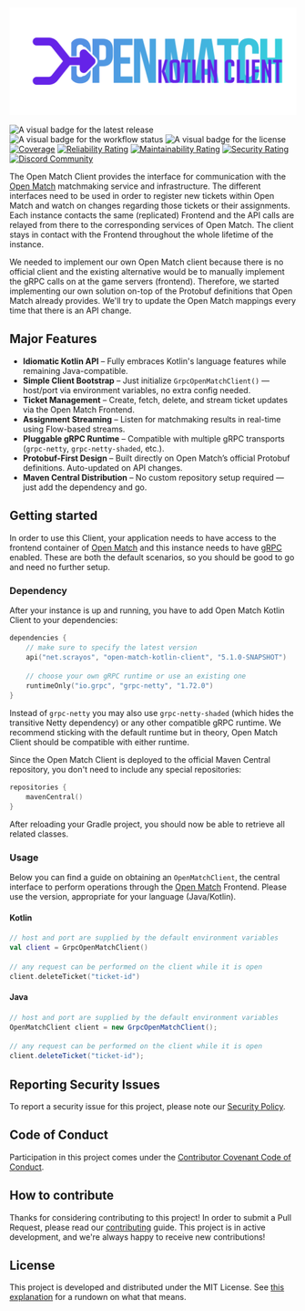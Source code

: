 ![The official Logo of Open Match Kotlin Client](.github/images/logo.png "Open Match Kotlin Client")

![A visual badge for the latest release](https://img.shields.io/github/v/release/scrayosnet/open-match-kotlin-client "Latest Release")
![A visual badge for the workflow status](https://img.shields.io/github/actions/workflow/status/scrayosnet/open-match-kotlin-client/gradle.yml "Workflow Status")
![A visual badge for the license](https://img.shields.io/github/license/scrayosnet/open-match-kotlin-client "License")
[![Coverage](https://sonarcloud.io/api/project_badges/measure?project=scrayosnet_open-match-kotlin-client&metric=coverage)](https://sonarcloud.io/summary/new_code?id=scrayosnet_open-match-kotlin-client "Coverage")
[![Reliability Rating](https://sonarcloud.io/api/project_badges/measure?project=scrayosnet_open-match-kotlin-client&metric=reliability_rating)](https://sonarcloud.io/summary/new_code?id=scrayosnet_open-match-kotlin-client "Reliability")
[![Maintainability Rating](https://sonarcloud.io/api/project_badges/measure?project=scrayosnet_open-match-kotlin-client&metric=sqale_rating)](https://sonarcloud.io/summary/new_code?id=scrayosnet_open-match-kotlin-client "Maintainability")
[![Security Rating](https://sonarcloud.io/api/project_badges/measure?project=scrayosnet_open-match-kotlin-client&metric=security_rating)](https://sonarcloud.io/summary/new_code?id=scrayosnet_open-match-kotlin-client "Security")
[![Discord Community](https://shields.io/discord/1351591265887719508?label=discord)](https://discord.gg/xZ4wbuuKZf "Discord Community")

The Open Match Client provides the interface for communication with the [Open Match][open-match-project] matchmaking
service and infrastructure. The different interfaces need to be used in order to register new tickets within Open Match
and watch on changes regarding those tickets or their assignments. Each instance contacts the same (replicated) Frontend
and the API calls are relayed from there to the corresponding services of Open Match. The client stays in contact with
the Frontend throughout the whole lifetime of the instance.

We needed to implement our own Open Match client because there is no official client and the existing alternative would
be to manually implement the gRPC calls on at the game servers (frontend). Therefore, we started implementing our own
solution on-top of the Protobuf definitions that Open Match already provides. We'll try to update the Open Match
mappings every time that there is an API change.

## Major Features

* **Idiomatic Kotlin API** – Fully embraces Kotlin's language features while remaining Java-compatible.
* **Simple Client Bootstrap** – Just initialize
  `GrpcOpenMatchClient()` — host/port via environment variables, no extra config needed.
* **Ticket Management** – Create, fetch, delete, and stream ticket updates via the Open Match Frontend.
* **Assignment Streaming** – Listen for matchmaking results in real-time using Flow-based streams.
* **Pluggable gRPC Runtime** – Compatible with multiple gRPC transports (`grpc-netty`, `grpc-netty-shaded`, etc.).
* **Protobuf-First Design** – Built directly on Open Match’s official Protobuf definitions. Auto-updated on API changes.
* **Maven Central Distribution** – No custom repository setup required — just add the dependency and go.

## Getting started

In order to use this Client, your application needs to have access to the frontend container of
[Open Match][open-match-project] and this instance needs to have [gRPC][grpc-docs] enabled. These are both the default
scenarios, so you should be good to go and need no further setup.

### Dependency

After your instance is up and running, you have to add Open Match Kotlin Client to your dependencies:

```kotlin
dependencies {
    // make sure to specify the latest version
    api("net.scrayos", "open-match-kotlin-client", "5.1.0-SNAPSHOT")

    // choose your own gRPC runtime or use an existing one
    runtimeOnly("io.grpc", "grpc-netty", "1.72.0")
}
```

Instead of `grpc-netty` you may also use `grpc-netty-shaded` (which hides the transitive Netty dependency) or any other
compatible gRPC runtime. We recommend sticking with the default runtime but in theory, Open Match Client should be
compatible with either runtime.

Since the Open Match Client is deployed to the official Maven Central repository, you don't need to include any special
repositories:

```kotlin
repositories {
    mavenCentral()
}
```

After reloading your Gradle project, you should now be able to retrieve all related classes.

### Usage

Below you can find a guide on obtaining an `OpenMatchClient`, the central interface to perform operations through the
[Open Match][open-match-project] Frontend. Please use the version, appropriate for your language (Java/Kotlin).

#### Kotlin

```kotlin
// host and port are supplied by the default environment variables
val client = GrpcOpenMatchClient()

// any request can be performed on the client while it is open
client.deleteTicket("ticket-id")
```

#### Java

```java
// host and port are supplied by the default environment variables
OpenMatchClient client = new GrpcOpenMatchClient();

// any request can be performed on the client while it is open
client.deleteTicket("ticket-id");
```

## Reporting Security Issues

To report a security issue for this project, please note our [Security Policy][security-policy].

## Code of Conduct

Participation in this project comes under the [Contributor Covenant Code of Conduct][code-of-conduct].

## How to contribute

Thanks for considering contributing to this project! In order to submit a Pull Request, please read
our [contributing][contributing-guide] guide. This project is in active development, and we're always happy to receive
new contributions!

## License

This project is developed and distributed under the MIT License. See [this explanation][mit-license-doc] for a rundown
on what that means.


[grpc-docs]: https://grpc.io/

[open-match-project]: https://open-match.dev/site/

[suspend-from-java]: https://www.baeldung.com/kotlin/suspend-functions-from-java

[semver-docs]: https://semver.org/lang/de/

[security-policy]: SECURITY.md

[code-of-conduct]: CODE_OF_CONDUCT.md

[contributing-guide]: CONTRIBUTING.md

[mit-license-doc]: https://choosealicense.com/licenses/mit/
